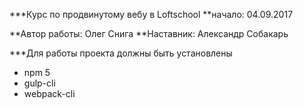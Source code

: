 ***Курс по продвинутому вебу в Loftschool
**начало: 04.09.2017

**Автор работы: Олег Снига
**Наставник: Александр Собакарь

***Для работы проекта должны быть установлены
* npm 5
* gulp-cli
* webpack-cli
